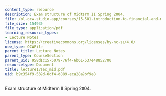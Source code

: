 ```yaml
---
content_type: resource
description: Exam structure of Midterm II Spring 2004.
file: /ol-ocw-studio-app/courses/15-501-introduction-to-financial-and-managerial-accounting-spring-2004/b9c354f9539d0df4d889eca28a9bf9e8_lecture17sec_mid.pdf
file_size: 154930
file_type: application/pdf
learning_resource_types:
- Lecture Notes
license: https://creativecommons.org/licenses/by-nc-sa/4.0/
ocw_type: OCWFile
parent_title: Lecture Notes
parent_type: CourseSection
parent_uid: 958d1c15-5079-76f4-6b61-537e48852700
resourcetype: Document
title: lecture17sec_mid.pdf
uid: b9c354f9-539d-0df4-d889-eca28a9bf9e8
---
```

Exam structure of Midterm II Spring 2004.